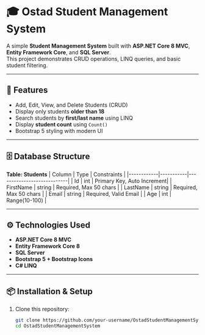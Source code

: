 # 🎓 Ostad Student Management System

A simple **Student Management System** built with **ASP.NET Core 8 MVC**, **Entity Framework Core**, and **SQL Server**.  
This project demonstrates CRUD operations, LINQ queries, and basic student filtering.

---

## 🚀 Features
- Add, Edit, View, and Delete Students (CRUD)
- Display only students **older than 18**
- Search students by **first/last name** using LINQ
- Display **student count** using `Count()`
- Bootstrap 5 styling with modern UI

---

## 🗄️ Database Structure

**Table: Students**
| Column     | Type      | Constraints                |
|------------|-----------|----------------------------|
| Id         | int       | Primary Key, Auto Increment|
| FirstName  | string    | Required, Max 50 chars     |
| LastName   | string    | Required, Max 50 chars     |
| Email      | string    | Required, Valid Email      |
| Age        | int       | Range(10-100)              |

---

## ⚙️ Technologies Used
- **ASP.NET Core 8 MVC**
- **Entity Framework Core 8**
- **SQL Server**
- **Bootstrap 5 + Bootstrap Icons**
- **C# LINQ**

---

## 📦 Installation & Setup

1. Clone this repository:
   ```bash
   git clone https://github.com/your-username/OstadStudentManagementSystem.git
   cd OstadStudentManagementSystem
